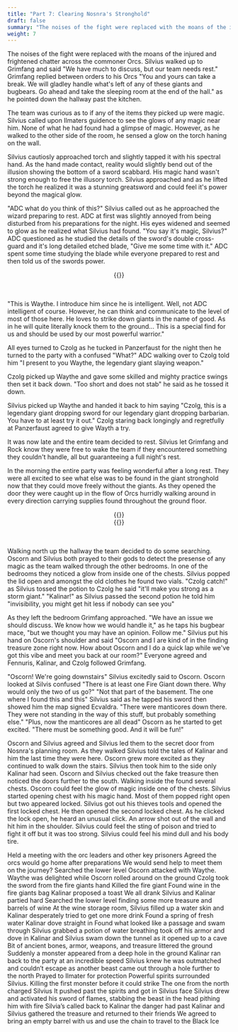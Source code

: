 ```yaml
---
title: "Part 7: Clearing Nosnra's Stronghold"
draft: false
summary: "The noises of the fight were replaced with the moans of the injured and frightened chatter across the commoner Orcs. Silvius walked up to Grimfang and said..."
weight: 7
---
```


The noises of the fight were replaced with the moans of the injured and frightened chatter across the commoner Orcs. Silvius walked up to Grimfang and said "We have much to discuss, but our team needs rest."
Grimfang replied between orders to his Orcs "You and yours can take a break. We will gladley handle what's left of any of these giants and bugbears. Go ahead and take the sleeping room at the end of the hall." as he pointed down the hallway past the kitchen.

The team was curious as to if any of the items they picked up were magic. Silvius called upon Ilmaters guidence to see the glows of any magic near him. None of what he had found had a glimpse of magic. However, as he walked to the other side of the room, he sensed a glow on the torch haning on the wall.

Silvius cautiosly approached torch and slightly tapped it with his spectral hand. As the hand made contact, reality would slightly bend out of the illusion showing the bottom of a sword scabbard. His magic hand wasn't strong enough to free the illusory torch. Silvius approached and as he lifted the torch he realized it was a stunning greatsword and could feel it's power beyond the magical glow.

"ADC what do you think of this?" Silvius called out as he approached the wizard preparing to rest. ADC at first was slightly annoyed from being disturbed from his preparations for the night. His eyes widened and seemed to glow as he realized what Silvius had found. "You say it's magic, Silvius?" ADC questioned as he studied the details of the sword's double cross-guard and it's long detailed etched blade, "Give me some time with it." ADC spent some time studying the blade while everyone prepared to rest and then told us of the swords power.
<center>
  {{<imageToClick imagePath = "DALL·E 2022-11-15 14.32.11 -  Realistic greatsword with steel blade and gold hilt glowing above a background of medieval tapestry.png" Capition = "This sword, Waythe,is able to think and communicate to the level of most of those here. He loves to strike down giants in the name of good. As in he will quite literally knock them to the ground..."  width = "50%" >}}
</center>
<br>
<br>

"This is Waythe. I introduce him since he is intelligent. Well, not ADC intelligent of course. However, he can think and communicate to the level of most of those here. He loves to strike down giants in the name of good. As in he will quite literally knock them to the ground... This is a special find for us and should be used by our most powerful warrior."

All eyes turned to Czolg as he tucked in Panzerfaust for the night then he turned to the party with a confused "What?" ADC walking over to Czolg told him "I present to you Waythe, the legendary giant slaying weapon." 

Czolg picked up Waythe and gave some skilled and mighty practice swings then set it back down. "Too short and does not stab" he said as he tossed it down. 

Silvius picked up Waythe and handed it back to him saying "Czolg, this is a legendary giant dropping sword for our legendary giant dropping barbarian. You have to at least try it out." Czolg staring back longingly and regretfully at Panzerfaust agreed to give Wayth a try.

It was now late and the entire team decided to rest. Silvius let Grimfang and Rock know they were free to wake the team if they encountered something they couldn't handle, all but guaranteeing a full night's rest.


In the morning the entire party was feeling wonderful after a long rest. They were all excited to see what else was to be found in the giant stronghold now that they could move freely without the giants. As they opened the door they were caught up in the flow of Orcs hurridly walking around in every direction carrying supplies found throughout the ground floor. 

<center>
  {{<imageToClick imagePath = "DALL·E 2022-11-15 17.17.33 - Fantasy a green orc and black orc running down dungeon hallway holding food and clothes_cleanup.png" Capition = "As they opened the door they were caught up in the flow of Orcs hurridly walking around in every direction carrying supplies found throughout the ground floor. "  width = "50%" >}}
</center>

<center>
  {{<imageToClick imagePath = "DALL·E 2022-11-15 17.24.14 - Fantasy a green orc and black orc running down dungeon hallway holding food and clothes.png" Capition = "Orc prisoners set free and roaming to the exit"  width = "50%" >}}
</center>
<br>
<br>






Walking north up the hallway the team decided to do some searching. Oscorn and Silvius both prayed to their gods to detect the presense of any magic as the team walked through the other bedrooms. In one of the bedrooms they noticed a glow from inside one of the chests. Silvius popped the lid open and amongst the old clothes he found two vials. "Czolg catch!" as Silvius tossed the potion to Czolg he said "it'll make you strong as a storm giant." "Kalinar!" as Silvius passed the second potion he told him "invisibility, you might get hit less if nobody can see you" 

As they left the bedroom Grimfang approached. "We have an issue we should discuss. We know how we would handle it," as he taps his bugbear mace, "but we thought you may have an opinion. Follow me." Silvius put his hand on Oscorn's shoulder and said "Oscorn and I are kind of in the finding treasure zone right now. How about Oscorn and I do a quick lap while we've got this vibe and meet you back at our room?" Everyone agreed and Fennuris, Kalinar, and Czolg followed Grimfang. 

"Oscorn! We're going downstairs" Silvius excitedly said to Oscorn. 
Oscorn looked at Silvis confused "There is at least one Fire Giant down there. Why would only the two of us go?"
"Not that part of the basement. The one where I found this and this" Silvius said as he tapped his sword then showed him the map signed Ecvaldra. "There were manticores down there. They were not standing in the way of this stuff, but probably something else."
"Plus, now the manticores are all dead" Oscorn as he started to get excited.
"There must be something good. And it will be fun!"

Oscorn and Silvius agreed and Silvius led them to the secret door from Nosnra's planning room. As they walked Silvius told the tales of Kalinar and him the last time they were here. Oscorn grew more excited as they continued to walk down the stairs. Silvius then took him to the side only Kalinar had seen. Oscorn and Silvius checked out the fake treasure then noticed the doors further to the south. Walking inside the found several chests. Oscorn could feel the glow of magic inside one of the chests. Silvius started opening chest with his magic hand. Most of them popped right open but two appeared locked. Silvius got out his thieves tools and opened the first locked chest. He then opened the second locked chest. As he clicked the lock open, he heard an unusual click. An arrow shot out of the wall and hit him in the shoulder. Silvius could feel the sting of poison and tried to fight it off but it was too strong. Silvius could feel his mind dull and his body tire. 


Held a meeting with the orc leaders and other key prisoners
Agreed the orcs would go home after preparations 
We would send help to meet them on the journey? 
Searched the lower level
Oscorn attacked with Waythe. Waythe was delighted while Oscorn rolled around on the ground
Czolg took the sword from the fire giants hand
Killed the fire giant 
Found wine in the fire giants bag
Kalinar proposed a toast
We all drank
Silvius and Kalinar partied hard
Searched the lower level finding some more treasure and barrels of wine
At the wine storage room, Silvius filled up a water skin and Kalinar desperately tried to get one more drink
Found a spring of fresh water
Kalinar dove straight in
Found what looked like a passage and swam through 
Silvius grabbed a potion of water breathing took off his armor and dove in
Kalinar and Silvius swam down the tunnel as it opened up to a cave
Bit of ancient bones, armor, weapons, and treasure littered the ground
Suddenly a monster appeared from a deep hole in the ground
Kalinar ran back to the party at an incredible speed
Silvius knew he was outmatched and couldn’t escape as another beast came out through a hole further to the north 
Prayed to Ilmater for protection
Powerful spirits surrounded Silvius.
Killing the first monster before it could strike
The one from the north charged Silvius
It pushed past the spirits and got in Silvius face 
Silvius drew and activated his sword of flames, stabbing the beast in the head pithing him with fire 
Silvia’s called back to Kalinar the danger had past
Kalinar and Silvius gathered the treasure and returned to their friends
We agreed to bring an empty barrel with us and use the chain to travel to the Black Ice
